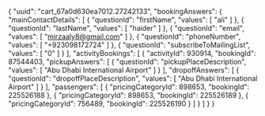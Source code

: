 {
    "uuid": "cart_67a0d630ea7012.27242133",
    "bookingAnswers": {
        "mainContactDetails": [
            {
                "questionId": "firstName",
                "values": [
                    "ali"
                ]
            },
            {
                "questionId": "lastName",
                "values": [
                    "haider"
                ]
            },
            {
                "questionId": "email",
                "values": [
                    "mirzaaly8@gmail.com"
                ]
            },
            {
                "questionId": "phoneNumber",
                "values": [
                    "+923098172724"
                ]
            },
            {
                "questionId": "subscribeToMailingList",
                "values": [
                    "0"
                ]
            }
        ],
        "activityBookings": [
            {
                "activityId": 930914,
                "bookingId": 87544403,
                "pickupAnswers": [
                    {
                        "questionId": "pickupPlaceDescription",
                        "values": [
                            "Abu Dhabi International Airport"
                        ]
                    }
                ],
                "dropoffAnswers": [
                    {
                        "questionId": "dropoffPlaceDescription",
                        "values": [
                            "Abu Dhabi International Airport"
                        ]
                    }
                ],
                "passengers": [
                    {
                        "pricingCategoryId": 898653,
                        "bookingId": 225526188
                    },
                    {
                        "pricingCategoryId": 898653,
                        "bookingId": 225526189
                    },
                    {
                        "pricingCategoryId": 756489,
                        "bookingId": 225526190
                    }
                ]
            }
        ]
    }
}